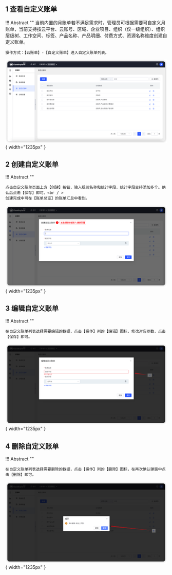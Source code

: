
## 1 查看自定义账单

!!! Abstract ""
    当前内置的月账单若不满足需求时，管理员可根据需要可自定义月账单，当前支持按云平台、云账号、区域、企业项目、组织（仅一级组织）、组织层级树、工作空间、标签、产品名称、产品明细、付费方式、资源名称维度创建自定义账单。
    
    操作方式：【云账单】-【自定义账单】进入自定义账单列表。

![自定义账单查看](../../img/finance-management/custom_bill/自定义账单查看.png){ width="1235px" }

## 2 创建自定义账单

!!! Abstract ""

    点击自定义账单页面上方【创建】按钮，输入规则名称和统计字段，统计字段支持添加多个。确认后点击【保存】即可。<br / >
    创建完成中可在【账单总览】的账单汇总中看到。

![自定义账单创建](../../img/finance-management/custom_bill/自定义账单创建.png){ width="1235px" }

## 3 编辑自定义账单

!!! Abstract ""

    在自定义账单列表选择需要编辑的数据，点击【操作】列的【编辑】图标，修改对应参数，点击【保存】即可。

![自定义账单编辑](../../img/finance-management/custom_bill/自定义账单编辑.png){ width="1235px" }

## 4 删除自定义账单

!!! Abstract ""

    在自定义账单列表选择需要删除的数据，点击【操作】列的【删除】图标，在再次确认弹窗中点击【删除】即可。

![自定义账单删除](../../img/finance-management/custom_bill/自定义账单删除.png){ width="1235px" }